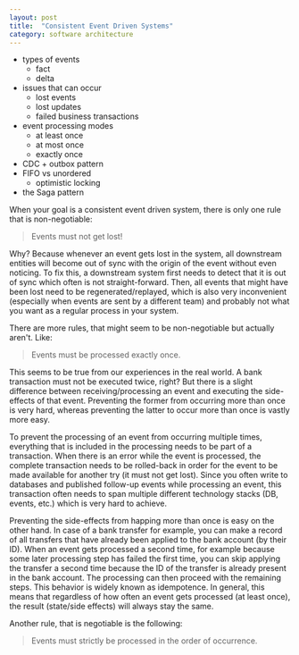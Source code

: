 ```yaml
---
layout: post
title:  "Consistent Event Driven Systems"
category: software architecture
---
```


* types of events
  * fact
  * delta
* issues that can occur
  * lost events
  * lost updates
  * failed business transactions
* event processing modes
  * at least once
  * at most once
  * exactly once
* CDC + outbox pattern
* FIFO vs unordered
  * optimistic locking
* the Saga pattern

When your goal is a consistent event driven system, there is only one rule that is non-negotiable:

> Events must not get lost!

Why?
Because whenever an event gets lost in the system, all downstream entities will become out of sync with the origin of the event without even noticing.
To fix this, a downstream system first needs to detect that it is out of sync which often is not straight-forward.
Then, all events that might have been lost need to be regenerated/replayed, which is also very inconvenient (especially when events are sent by a different team) and probably not what you want as a regular process in your system.

There are more rules, that might seem to be non-negotiable but actually aren't. Like:

> Events must be processed exactly once.

This seems to be true from our experiences in the real world.
A bank transaction must not be executed twice, right?
But there is a slight difference between receiving/processing an event and executing the side-effects of that event.
Preventing the former from occurring more than once is very hard, whereas preventing the latter to occur more than once is vastly more easy.

To prevent the processing of an event from occurring multiple times, everything that is included in the processing needs to be part of a transaction.
When there is an error while the event is processed, the complete transaction needs to be rolled-back in order for the event to be made available for another try (it must not get lost).
Since you often write to databases and published follow-up events while processing an event, this transaction often needs to span multiple different technology stacks (DB, events, etc.) which is very hard to achieve.

Preventing the side-effects from happing more than once is easy on the other hand.
In case of a bank transfer for example, you can make a record of all transfers that have already been applied to the bank account (by their ID).
When an event gets processed a second time, for example because some later processing step has failed the first time, you can skip applying the transfer a second time because the ID of the transfer is already present in the bank account.
The processing can then proceed with the remaining steps.
This behavior is widely known as idempotence.
In general, this means that regardless of how often an event gets processed (at least once), the result (state/side effects) will always stay the same.

Another rule, that is negotiable is the following:

> Events must strictly be processed in the order of occurrence.

